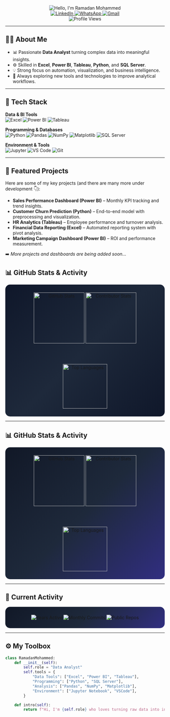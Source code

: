 <!-- PROFILE HEADER -->
<div align="center">

  <!-- Animated Typing Banner -->
  <img src="https://readme-typing-svg.demolab.com?font=JetBrains+Mono&weight=700&size=32&duration=2800&pause=800&center=true&vCenter=true&multiline=true&repeat=true&width=800&height=120&lines=%F0%9F%91%8B+Hello+Data%2C+I'm+Ramadan+Mohammed;Data+Analyst+%7C+Excel+%E2%80%A2+Power+BI+%E2%80%A2+Tableau+%E2%80%A2+Python+%E2%80%A2+SQL+Server" alt="Hello, I'm Ramadan Mohammed" />

  <br/>

  <!-- Contact Badges -->
  <a href="https://www.linkedin.com/in/1ramadan-mohammed/">
    <img src="https://img.shields.io/badge/LinkedIn-Ramadan%20Mohammed-0A66C2?logo=linkedin&logoColor=white" alt="LinkedIn"/>
  </a>
  <a href="https://wa.me/qr/XLDPSIAWE3BTD1">
    <img src="https://img.shields.io/badge/WhatsApp-Chat-25D366?logo=whatsapp&logoColor=white" alt="WhatsApp"/>
  </a>
  <a href="mailto:rama200520052005@gmail.com">
    <img src="https://img.shields.io/badge/Gmail-Email-D14836?logo=gmail&logoColor=white" alt="Gmail"/>
  </a>

  <br/>

  <!-- Profile Counter -->
  <img src="https://komarev.com/ghpvc/?username=1ramadan-mohammed&style=for-the-badge&color=orange&label=PROFILE+VIEWS" alt="Profile Views"/>

</div>

---

## 👨‍💻 About Me
- 📊 Passionate **Data Analyst** turning complex data into meaningful insights.  
- ⚙️ Skilled in **Excel**, **Power BI**, **Tableau**, **Python**, and **SQL Server**.  
- 💡 Strong focus on automation, visualization, and business intelligence.  
- 🚀 Always exploring new tools and technologies to improve analytical workflows.  

---

## 🧰 Tech Stack

**Data & BI Tools**  
![Excel](https://img.shields.io/badge/Excel-217346?style=flat&logo=microsoft-excel&logoColor=white)
![Power BI](https://img.shields.io/badge/Power%20BI-F2C811?style=flat&logo=power-bi&logoColor=black)
![Tableau](https://img.shields.io/badge/Tableau-E97627?style=flat&logo=tableau&logoColor=white)

**Programming & Databases**  
![Python](https://img.shields.io/badge/Python-3776AB?style=flat&logo=python&logoColor=white)
![Pandas](https://img.shields.io/badge/Pandas-150458?style=flat&logo=pandas&logoColor=white)
![NumPy](https://img.shields.io/badge/NumPy-013243?style=flat&logo=numpy&logoColor=white)
![Matplotlib](https://img.shields.io/badge/Matplotlib-11557c?style=flat&logo=plotly&logoColor=white)
![SQL Server](https://img.shields.io/badge/SQL%20Server-CC2927?style=flat&logo=microsoftsqlserver&logoColor=white)

**Environment & Tools**  
![Jupyter](https://img.shields.io/badge/Jupyter-F37626?style=flat&logo=jupyter&logoColor=white)
![VS Code](https://img.shields.io/badge/VS%20Code-0078D4?style=flat&logo=visual-studio-code&logoColor=white)
![Git](https://img.shields.io/badge/Git-E44C30?style=flat&logo=git&logoColor=white)

---

## 📂 Featured Projects
Here are some of my key projects (and there are many more under development 👇):

- **Sales Performance Dashboard (Power BI)** – Monthly KPI tracking and trend insights.  
- **Customer Churn Prediction (Python)** – End-to-end model with preprocessing and visualization.  
- **HR Analytics (Tableau)** – Employee performance and turnover analysis.  
- **Financial Data Reporting (Excel)** – Automated reporting system with pivot analysis.  
- **Marketing Campaign Dashboard (Power BI)** – ROI and performance measurement.  

➡️ *More projects and dashboards are being added soon...*

## 📊 GitHub Stats & Activity
<div align="center" style="background: linear-gradient(135deg, #0f172a, #1e293b, #0f172a); padding: 25px; border-radius: 15px;">

  <!-- Main Stats -->
  <img src="https://github-readme-stats.vercel.app/api?username=Ramadan-2005&show_icons=true&theme=tokyonight&hide_border=true&count_private=true" height="160" alt="GitHub Stats" />

  <!-- Contributor Stats (works even if repos are private) -->
  <img src="https://github-contributor-stats.vercel.app/api?username=Ramadan-2005&limit=5&theme=tokyonight&hide_border=true" height="160" alt="Contributor Stats" />

  <br/><br/>

  <!-- Languages -->
  <img src="https://github-readme-stats.vercel.app/api/top-langs/?username=Ramadan-2005&layout=compact&theme=tokyonight&hide_border=true" height="140" alt="Top Languages" />

</div>

---

## 📊 GitHub Stats & Activity
<div align="center" style="background: linear-gradient(135deg, #111827, #1e293b, #312e81); padding: 25px; border-radius: 15px;">

  <!-- Main Stats -->
  <img src="https://github-readme-stats.vercel.app/api?username=Ramadan-2005&show_icons=true&theme=tokyonight&hide_border=true&count_private=true" height="160" alt="GitHub Stats" />

  <!-- Contributor Stats -->
  <img src="https://github-contributor-stats.vercel.app/api?username=Ramadan-2005&limit=5&theme=tokyonight&hide_border=true" height="160" alt="Contributor Stats" />

  <br/><br/>

  <!-- Languages -->
  <img src="https://github-readme-stats.vercel.app/api/top-langs/?username=Ramadan-2005&layout=compact&theme=tokyonight&hide_border=true" height="140" alt="Top Languages" />

</div>

---

## 📅 Current Activity
<div align="center" style="background: linear-gradient(135deg, #111827, #1e293b, #312e81); padding: 25px; border-radius: 15px;">

  <!-- Activity Counters -->
  <img src="https://badges.pufler.dev/years/Ramadan-2005?color=818cf8&style=for-the-badge&label=Years%20on%20GitHub" alt="Years Active" />
  <img src="https://badges.pufler.dev/commits/monthly/Ramadan-2005?color=a78bfa&style=for-the-badge&label=Monthly%20Commits" alt="Monthly Commits" />
  <img src="https://badges.pufler.dev/repos/Ramadan-2005?color=c084fc&style=for-the-badge&label=Public%20Repos" alt="Public Repos" />

</div>


---

## ⚙️ My Toolbox
```python
class RamadanMohammed:
    def __init__(self):
        self.role = "Data Analyst"
        self.tools = {
            "Data Tools": ["Excel", "Power BI", "Tableau"],
            "Programming": ["Python", "SQL Server"],
            "Analysis": ["Pandas", "NumPy", "Matplotlib"],
            "Environment": ["Jupyter Notebook", "VSCode"],
        }

    def intro(self):
        return f"Hi, I'm {self.role} who loves turning raw data into insights 📊"
